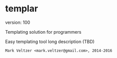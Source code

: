 templar
=======

version: 100

Templating solution for programmers

Easy templating tool long description (TBD)

	Mark Veltzer <mark.veltzer@gmail.com>, 2014-2016
